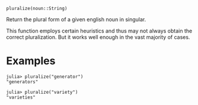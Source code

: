 ```
pluralize(noun::String)
```

Return the plural form of a given english noun in singular.

This function employs certain heuristics and thus may not always obtain the correct pluralization. But it works well enough in the vast majority of cases.

# Examples

```jldoctest
julia> pluralize("generator")
"generators"

julia> pluralize("variety")
"varieties"
```
